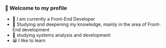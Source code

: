 

<!--
**AlanFelipeAliske/AlanFelipeAliske** is a ✨ _special_ ✨ repository because its `README.md` (this file) appears on your GitHub profile.

Here are some ideas to get you started:
-->
### 👋 Welcome to my profile

- 🔭 I am currently a Front-End Developer
- 🌱 Studying and deepening my knowledge, mainly in the area of Front-End development
- 🌱 studying systems analysis and development
- 😀 I like to learn


